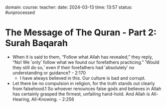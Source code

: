 domain: 
course:
teacher:
date: 2024-03-13
time: 13:57
status: #unprocessed

# The Message of The Quran - Part 2: Surah Baqarah
- When it is said to them, “Follow what Allah has revealed,” they reply, “No! We ˹only˺ follow what we found our forefathers practicing.” ˹Would they still do so,˺ even if their forefathers had ˹absolutely˺ no understanding or guidance? - 2:170
	- I have always believed in this. Our culture is bad and corrupt.
- Let there be no compulsion in religion, for the truth stands out clearly from falsehood.1 So whoever renounces false gods and believes in Allah has certainly grasped the firmest, unfailing hand-hold. And Allah is All-Hearing, All-Knowing. - 2:256